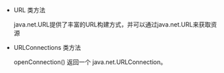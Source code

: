 - URL 类方法

    java.net.URL提供了丰富的URL构建方式，并可以通过java.net.URL来获取资源

- URLConnections 类方法

    openConnection() 返回一个 java.net.URLConnection。